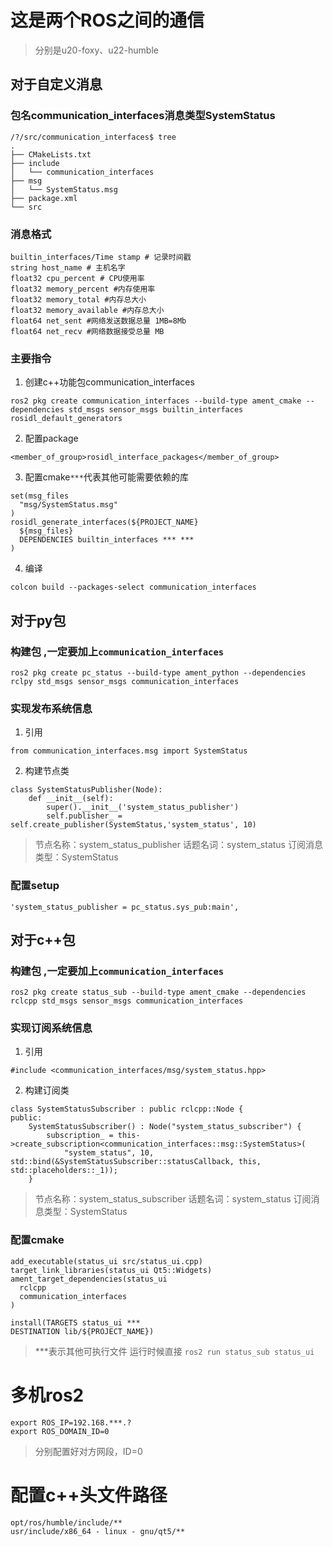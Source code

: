# 这是两个ROS之间的通信
> 分别是u20-foxy、u22-humble
## 对于自定义消息
### 包名communication_interfaces消息类型SystemStatus
```
/?/src/communication_interfaces$ tree
.
├── CMakeLists.txt
├── include
│   └── communication_interfaces
├── msg
│   └── SystemStatus.msg
├── package.xml
└── src
```
### 消息格式
```
builtin_interfaces/Time stamp # 记录时间戳 
string host_name # 主机名字
float32 cpu_percent # CPU使用率
float32 memory_percent #内存使用率 
float32 memory_total #内存总大小
float32 memory_available #内存总大小
float64 net_sent #网络发送数据总量 1MB=8Mb 
float64 net_recv #网络数据接受总量 MB
```
### 主要指令
1. 创建c++功能包communication_interfaces
```
ros2 pkg create communication_interfaces --build-type ament_cmake --dependencies std_msgs sensor_msgs builtin_interfaces rosidl_default_generators
```
2. 配置package
```
<member_of_group>rosidl_interface_packages</member_of_group>
```
3. 配置cmake`***`代表其他可能需要依赖的库
```
set(msg_files
  "msg/SystemStatus.msg"
)
rosidl_generate_interfaces(${PROJECT_NAME}
  ${msg_files}
  DEPENDENCIES builtin_interfaces *** ***
)
```
4. 编译
```
colcon build --packages-select communication_interfaces
```
## 对于py包
### 构建包 ,一定要加上`communication_interfaces`
```
ros2 pkg create pc_status --build-type ament_python --dependencies rclpy std_msgs sensor_msgs communication_interfaces
```
### 实现发布系统信息
1. 引用
```
from communication_interfaces.msg import SystemStatus
```
2. 构建节点类
```
class SystemStatusPublisher(Node):
    def __init__(self):
        super().__init__('system_status_publisher')
        self.publisher_ = self.create_publisher(SystemStatus,'system_status', 10)
```
> 节点名称：system_status_publisher
> 话题名词：system_status
> 订阅消息类型：SystemStatus
### 配置setup
```
'system_status_publisher = pc_status.sys_pub:main',
```
## 对于c++包
### 构建包 ,一定要加上`communication_interfaces`
```
ros2 pkg create status_sub --build-type ament_cmake --dependencies rclcpp std_msgs sensor_msgs communication_interfaces
```
### 实现订阅系统信息
1. 引用
```
#include <communication_interfaces/msg/system_status.hpp>
```
2. 构建订阅类
```
class SystemStatusSubscriber : public rclcpp::Node {
public:
    SystemStatusSubscriber() : Node("system_status_subscriber") {
        subscription_ = this->create_subscription<communication_interfaces::msg::SystemStatus>(
            "system_status", 10, std::bind(&SystemStatusSubscriber::statusCallback, this, std::placeholders::_1));
    }
```
> 节点名称：system_status_subscriber
> 话题名词：system_status
> 订阅消息类型：SystemStatus
### 配置cmake
```
add_executable(status_ui src/status_ui.cpp)
target_link_libraries(status_ui Qt5::Widgets)
ament_target_dependencies(status_ui
  rclcpp
  communication_interfaces
)

install(TARGETS status_ui ***
DESTINATION lib/${PROJECT_NAME})
```
> ***表示其他可执行文件
> 运行时候直接 `ros2 run status_sub status_ui`
# 多机ros2
```
export ROS_IP=192.168.***.?
export ROS_DOMAIN_ID=0
```
> 分别配置好对方网段，ID=0
# 配置c++头文件路径
```
opt/ros/humble/include/**
usr/include/x86_64 - linux - gnu/qt5/**
```